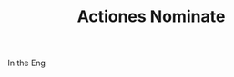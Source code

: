 ---
title: Actiones Nominate
permalink: "/definitions/actiones-nominate.html"
body: In the Eng
published_at: '2018-07-07'
layout: post
---